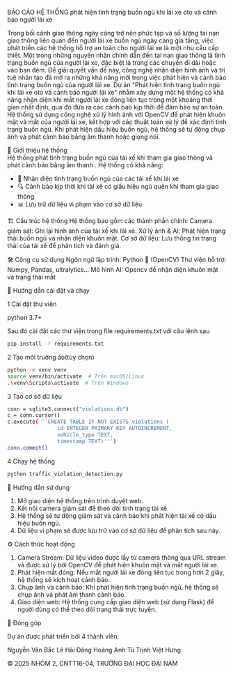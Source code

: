 BÁO CÁO HỆ THỐNG phát hiện tình trạng buồn ngủ khi lái xe oto và cảnh báo người lái xe

Trong bối cảnh giao thông ngày càng trở nên phức tạp và số lượng tai nạn giao thông liên quan đến người lái xe buồn ngủ ngày càng gia tăng, việc phát triển các hệ thống hỗ trợ an toàn cho người lái xe là một nhu cầu cấp thiết. Một trong những nguyên nhân chính dẫn đến tai nạn giao thông là tình trạng buồn ngủ của người lái xe, đặc biệt là trong các chuyến đi dài hoặc vào ban đêm. Để giải quyết vấn đề này, công nghệ nhận diện hình ảnh và trí tuệ nhân tạo đã mở ra những khả năng mới trong việc phát hiện và cảnh báo tình trạng buồn ngủ của người lái xe.
Dự án "Phát hiện tình trạng buồn ngủ khi lái xe oto và cảnh báo người lái xe" nhằm xây dựng một hệ thống có khả năng nhận diện khi mắt người lái xe đóng liên tục trong một khoảng thời gian nhất định, qua đó đưa ra các cảnh báo kịp thời để đảm bảo sự an toàn. Hệ thống sử dụng công nghệ xử lý hình ảnh với OpenCV để phát hiện khuôn mặt và mắt của người lái xe, kết hợp với các thuật toán xử lý để xác định tình trạng buồn ngủ. Khi phát hiện dấu hiệu buồn ngủ, hệ thống sẽ tự động chụp ảnh và phát cảnh báo bằng âm thanh hoặc giọng nói.


📌 Giới thiệu hệ thống  
Hệ thống phát tình trạng buồn ngủ của tài xế khi tham gia giao thông và phát cảnh báo bằng âm thanh . Hệ thống có khả năng:
- 📸 Nhận diện tình trạng buồn ngủ của các tài xế khi lái xe 
- 🔍 Cảnh báo kịp thời khi tài xế có giấu hiệu ngủ quên khi tham gia giao thông
- 📊 Lưu trữ dữ liệu vi phạm vào cơ sở dữ liệu


 🏗️ Cấu trúc hệ thống
Hệ thống bao gồm các thành phần chính:
Camera giám sát: Ghi lại hình ảnh của tài xế khi lái xe.
Xử lý ảnh & AI: Phát hiện trạng thái buồn ngủ và nhận diện khuôn mặt.
Cơ sở dữ liệu: Lưu thông tin trạng thái của tài xế để phân tích và đánh giá.



   
 🛠️ Công cụ sử dụng
Ngôn ngữ lập trình: Python 🐍 (OpenCV)
Thư viện hỗ trợ: Numpy, Pandas, ultralytics...
Mô hình AI: Opencv để nhận diện khuôn mặt và trạng thái mắt


 🚀 Hướng dẫn cài đặt và chạy
 
 1 Cài đặt thư viện
 
 python 3.7+
 
 Sau đó cài đặt các thư viện trong file requirements.txt với câu lệnh sau
```bash
pip install -r requirements.txt
```
2 Tạo môi truờng ảo(tùy chọn)
``` bash
python -m venv venv
source venv/bin/activate  # Trên macOS/Linux
.\venv\Scripts\activate  # Trên Windows
```
3 Tạo cơ sở dữ liệu
``` bash
conn = sqlite3.connect("violations.db")
c = conn.cursor()
c.execute('''CREATE TABLE IF NOT EXISTS violations (
                id INTEGER PRIMARY KEY AUTOINCREMENT,
                vehicle_type TEXT,
                timestamp TEXT)''')
conn.commit()
```
 4 Chạy hệ thống
```bash
python traffic_violation_detection.py
```

📖 Hướng dẫn sử dụng
1. Mở giao diện hệ thống trên trình duyệt web.
2. Kết nối camera giám sát để theo dõi tình trạng tài xế.
3. Hệ thống sẽ tự động giám sát và cảnh báo khi phát hiện tài xế có dấu hiệu buồn ngủ.
4. Dữ liệu vi phạm sẽ được lưu trữ vào cơ sở dữ liệu để phân tích sau này.


⚙️ Cách thức hoạt động
1. Camera Stream: Dữ liệu video được lấy từ camera thông qua URL stream và được xử lý bởi OpenCV để phát hiện khuôn mặt và mắt người lái xe.
2. Phát hiện mắt đóng: Nếu mắt người lái xe đóng liên tục trong hơn 2 giây, hệ thống sẽ kích hoạt cảnh báo.
3. Chụp ảnh và cảnh báo: Khi phát hiện tình trạng buồn ngủ, hệ thống sẽ chụp ảnh và phát âm thanh cảnh báo.
4. Giao diện web: Hệ thống cung cấp giao diện web (sử dụng Flask) để người dùng có thể theo dõi trạng thái trực tuyến.
  




🤝 Đóng góp

Dự án được phát triển bởi 4 thành viên:

Nguyễn Văn Bắc
Lê Hải Đăng 
Hoàng Anh Tú
Trịnh Việt Hưng



© 2025 NHÓM 2, CNTT16-04, TRƯỜNG ĐẠI HỌC ĐẠI NAM
